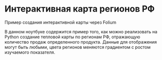 # Интерактивная карта регионов РФ
Пример создания интерактивной карты через Folium

В данном ноутбуке содержится пример того, как можно реализовать на Python создание тепловой карты по регионам РФ, отражающую количество продаж определенного продукта. Данные для отображения могут быть любыми, цвета регионов меняются градиентом с ростом изучаемого показателя. 
